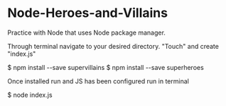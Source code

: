 # Node-Heroes-and-Villains
Practice with Node that uses Node package manager.


Through terminal navigate to your desired directory.
"Touch" and create "index.js"

$ npm install --save supervillains
$ npm install --save superheroes

Once installed run and JS has been configured run in terminal

$ node index.js

